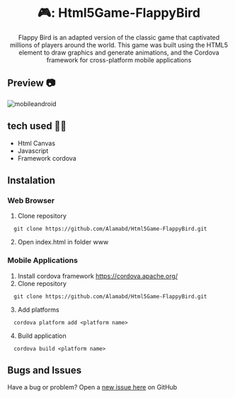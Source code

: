 <h1 align="center">🎮: Html5Game-FlappyBird</h1>

<div align="center">
    Flappy Bird is an adapted version of the classic game that captivated millions of players around the world.
    This game was built using the HTML5 <canvas> element to draw graphics and generate animations, and the Cordova framework for cross-platform mobile applications
</div>

## Preview 📷
![mobileandroid](https://github.com/Alamabd/Html5Game-FlappyBird/assets/115331322/aa39a4a0-c290-4195-a155-dbc4abf4d6a0)

## tech used 👨‍💻
- Html Canvas
- Javascript
- Framework cordova
## Instalation

### Web Browser

1. Clone repository
   
```git
  git clone https://github.com/Alamabd/Html5Game-FlappyBird.git
```
2. Open index.html in folder www

### Mobile Applications

1. Install cordova framework
   <a href="https://cordova.apache.org/">https://cordova.apache.org/</a>
2. Clone repository
   
```git
  git clone https://github.com/Alamabd/Html5Game-FlappyBird.git
```
3. Add platforms
   
```
  cordova platform add <platform name>
```
4. Build application
   
```
  cordova build <platform name>
```

## Bugs and Issues
Have a bug or problem? Open a [new issue here](https://github.com/Alamabd/Html5Game-FlappyBird/issues) on GitHub
